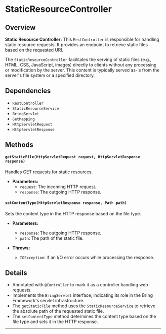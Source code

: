 # StaticResourceController

## Overview

**Static Resource Controller:** This `RestController` is responsible for handling static resource requests. It provides an endpoint to retrieve static files based on the requested URI.

The `StaticResourceController` facilitates the serving of static files (e.g., HTML, CSS, JavaScript, images) directly to clients without any processing or modification by the server. This content is typically served as-is from the server's file system or a specified directory.

## Dependencies

- `RestController`
- `StaticResourceService`
- `BringServlet`
- `GetMapping`
- `HttpServletRequest`
- `HttpServletResponse`

## Methods

#### `getStaticFile(HttpServletRequest request, HttpServletResponse response)`

Handles GET requests for static resources.

- **Parameters:**
    - `request`: The incoming HTTP request.
    - `response`: The outgoing HTTP response.

#### `setContentType(HttpServletResponse response, Path path)`

Sets the content type in the HTTP response based on the file type.

- **Parameters:**
    - `response`: The outgoing HTTP response.
    - `path`: The path of the static file.

- **Throws:**
    - `IOException`: If an I/O error occurs while processing the response.

## Details

- Annotated with `@Controller` to mark it as a controller handling web requests.
- Implements the `BringServlet` interface, indicating its role in the Bring Framework's servlet infrastructure.
- The `getStaticFile` method uses the `StaticResourceService` to retrieve the absolute path of the requested static file.
- The `setContentType` method determines the content type based on the file type and sets it in the HTTP response.

---